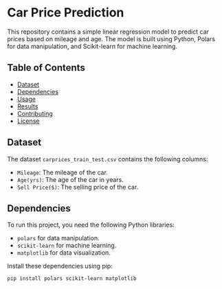 # Car Price Prediction

This repository contains a simple linear regression model to predict car prices based on mileage and age. The model is built using Python, Polars for data manipulation, and Scikit-learn for machine learning.

## Table of Contents

- [Dataset](#dataset)
- [Dependencies](#dependencies)
- [Usage](#usage)
- [Results](#results)
- [Contributing](#contributing)
- [License](#license)

## Dataset

The dataset `carprices_train_test.csv` contains the following columns:
- `Mileage`: The mileage of the car.
- `Age(yrs)`: The age of the car in years.
- `Sell Price($)`: The selling price of the car.

## Dependencies

To run this project, you need the following Python libraries:
- `polars` for data manipulation.
- `scikit-learn` for machine learning.
- `matplotlib` for data visualization.

Install these dependencies using pip:

```bash
pip install polars scikit-learn matplotlib

